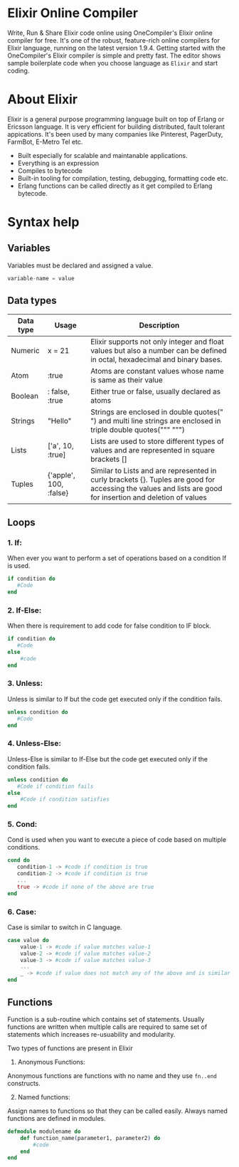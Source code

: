 # Elixir Online Compiler

Write, Run & Share Elixir code online using OneCompiler's Elixir online compiler for free. It's one of the robust, feature-rich online compilers for Elixir language, running on the latest version 1.9.4. Getting started with the OneCompiler's Elixir compiler is simple and pretty fast. The editor shows sample boilerplate code when you choose language as `Elixir` and start coding. 

# About Elixir

Elixir is a general purpose programming language built on top of Erlang or Ericsson language. It is very efficient for building distributed, fault tolerant appications. It's been used by many companies like Pinterest, PagerDuty, FarmBot, E-Metro Tel etc. 

* Built especially for scalable and maintanable applications.
* Everything is an expression
* Compiles to bytecode
* Built-in tooling for compilation, testing, debugging, formatting code etc.
* Erlang functions can be called directly as it get compiled to Erlang bytecode.

# Syntax help

## Variables
Variables must be declared and assigned a value.

```elixir
variable-name = value
```
## Data types

| Data type| Usage| Description|
|----|----|----|
| Numeric| x = 21 | Elixir supports not only integer and float values but also a number can be defined in octal, hexadecimal and binary bases.|
| Atom| :true | Atoms are constant values whose name is same as their value|
| Boolean | : false, :true| Either true or false, usually declared as atoms|
| Strings| "Hello"| Strings are enclosed in double quotes(" ") and multi line strings are enclosed in triple double quotes(""" """)|
| Lists| ['a', 10, :true]| Lists are used to store different types of values and are represented in square brackets []|
| Tuples| {'apple', 100, :false} | Similar to Lists and are represented in curly brackets {}. Tuples are good for accessing the values and lists are good for insertion and deletion of values|


## Loops


### 1. If:

When ever you want to perform a set of operations based on a condition If is used.

```elixir
if condition do
   #Code 
end
```

### 2. If-Else:

When there is requirement to add code for false condition to IF block.

```elixir
if condition do
   #Code 
else
    #code
end
```

### 3. Unless:

Unless is similar to If but the code get executed only if the condition fails.

```elixir
unless condition do
   #Code 
end
```

### 4. Unless-Else:

Unless-Else is similar to If-Else but the code get executed only if the condition fails.

```elixir
unless condition do
   #Code if condition fails
else
    #Code if condition satisfies
end
```
### 5. Cond:
Cond is used when you want to execute a piece of code based on multiple conditions.

```elixir
cond do
   condition-1 -> #code if condition is true
   condition-2 -> #code if condition is true
   ...
   true -> #code if none of the above are true
end
```

### 6. Case:

Case is similar to switch in C language.

```elixir
case value do
    value-1 -> #code if value matches value-1
	value-2 -> #code if value matches value-2
	value-3 -> #code if value matches value-3
	...
	_ -> #code if value does not match any of the above and is similar to default in switch
end
```
## Functions

Function is a sub-routine which contains set of statements. Usually functions are written when multiple calls are required to same set of statements which increases re-usuability and modularity.

Two types of functions are present in Elixir

1. Anonymous Functions:

Anonymous functions are functions with no name and they use  `fn..end` constructs.

2. Named functions:

Assign names to functions so that they can be called easily. Always named functions are defined in modules.

```elixir
defmodule modulename do
    def function_name(parameter1, parameter2) do
        #code 
    end
end
```


